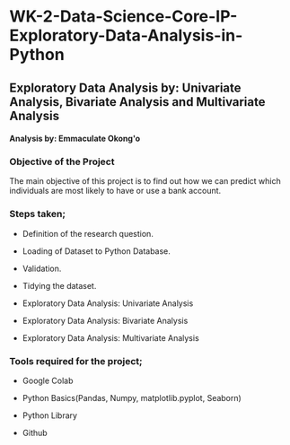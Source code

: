 # WK-2-Data-Science-Core-IP-Exploratory-Data-Analysis-in-Python
## Exploratory Data Analysis by: Univariate Analysis, Bivariate Analysis and Multivariate Analysis
#### Analysis by: Emmaculate Okong'o

### Objective of the Project

The main objective of this project is to find out how we can predict which individuals are most likely to have or use a bank account.

### Steps taken;

- Definition of the research question.

- Loading of Dataset to Python Database.

- Validation.

- Tidying the dataset.

- Exploratory Data Analysis: Univariate Analysis

- Exploratory Data Analysis: Bivariate Analysis

- Exploratory Data Analysis: Multivariate Analysis

### Tools required for the project;

- Google Colab

- Python Basics(Pandas, Numpy, matplotlib.pyplot, Seaborn)

- Python Library

- Github
